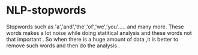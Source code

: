 # NLP-stopwords
Stopwords such as 'a','and','the','of','we','you'..... and many more.
These words makes a lot noise while doing statitical analysis and these words not that important .
So when there is a huge amount of data ,it is better to remove such words and then do the analysis .
